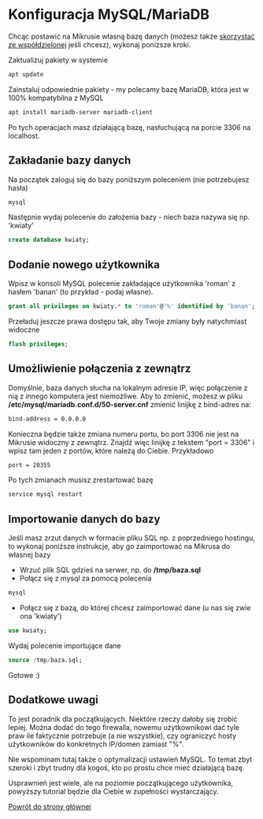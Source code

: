 # Konfiguracja MySQL/MariaDB

Chcąc postawić na Mikrusie własną bazę danych (możesz także [skorzystać ze współdzielonej](Wspo%CC%81%C5%82dzielone%20bazy%20danych%20139d979d5105492282aef2eb20bfc208.md) jeśli chcesz), wykonaj poniższe kroki.

Zaktualizuj pakiety w systemie

```bash
apt update
```

Zainstaluj odpowiednie pakiety - my polecamy bazę MariaDB, która jest w 100% kompatybilna z MySQL

```bash
apt install mariadb-server mariadb-client
```

Po tych operacjach masz działającą bazę, nasłuchującą na porcie 3306 na localhost.

## Zakładanie bazy danych

Na początek zaloguj się do bazy poniższym poleceniem (nie potrzebujesz hasła)

```bash
mysql
```

Następnie wydaj polecenie do założenia bazy - niech baza nazywa się np. 'kwiaty'

```sql
create database kwiaty;
```

## Dodanie nowego użytkownika

Wpisz w konsoli MySQL polecenie zakładające użytkownika 'roman' z hasłem 'banan' (to przykład - podaj własne).

```sql
grant all privileges on kwiaty.* to 'roman'@'%' identified by 'banan';
```

Przeładuj jeszcze prawa dostępu tak, aby Twoje zmiany były natychmiast widoczne

```sql
flush privileges;
```

## Umożliwienie połączenia z zewnątrz

Domyślnie, baza danych słucha na lokalnym adresie IP, więc połączenie z nią z innego komputera jest niemożliwe. Aby to zmienić, możesz w pliku **/etc/mysql/mariadb.conf.d/50-server.cnf** zmienić linijkę z bind-adres na:

```bash
bind-address = 0.0.0.0
```

Konieczna będzie także zmiana numeru portu, bo port 3306 nie jest na Mikrusie widoczny z zewnątrz. Znajdź więc linijkę z tekstem "port = 3306" i wpisz tam jeden z portów, które należą do Ciebie. Przykładowo

```bash
port = 20355
```

Po tych zmianach musisz zrestartować bazę

```bash
service mysql restart
```

## Importowanie danych do bazy

Jeśli masz zrzut danych w formacie pliku SQL np. z poprzedniego hostingu, to wykonaj poniższe instrukcje, aby go zaimportować na Mikrusa do własnej bazy

- Wrzuć plik SQL gdzieś na serwer, np. do **/tmp/baza.sql**
- Połącz się z mysql za pomocą polecenia

```bash
mysql
```

- Połącz się z bazą, do której chcesz zaimportować dane (u nas się zwie ona 'kwiaty')

```sql
use kwiaty;
```

Wydaj polecenie importujące dane

```sql
source /tmp/baza.sql;
```

Gotowe :)

## Dodatkowe uwagi

To jest poradnik dla początkujących. Niektóre rzeczy dałoby się zrobić lepiej. Można dodać do tego firewalla, nowemu użytkownikowi dać tyle praw ile faktycznie potrzebuje (a nie wszystkie), czy ograniczyć hosty użytkowników do konkretnych IP/domen zamiast "%".

Nie wspominam tutaj także o optymalizacji ustawień MySQL. To temat zbyt szeroki i zbyt trudny dla kogoś, kto po prostu chce mieć działającą bazę.

Usprawnień jest wiele, ale na poziomie początkującego użytkownika, powyższy tutorial będzie dla Ciebie w zupełności wystarczający.

[Powrót do strony głównej](/)